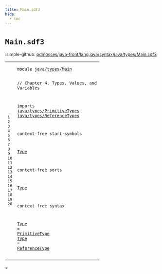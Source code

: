 ```yaml
---
title: Main.sdf3
hide:
  - toc
---
```


# `Main.sdf3`

:simple-github: [pdmosses/java-front/lang.java/syntax/java/types/Main.sdf3]

[pdmosses/java-front/lang.java/syntax/java/types/Main.sdf3]: https://github.com/pdmosses/java-front/blob/master/lang.java/syntax/java/types/Main.sdf3 "The source file on GitHub"

<div class="sdf3"><table class="highlighttable"><tbody><tr><td class="linenos"><div class="linenodiv"><pre><span></span>1
2
3
4
5
6
7
8
9
10
11
12
13
14
15
16
17
18
19
20
</pre></div></td>
<td class="code"><pre><code><span class="keyword">module</span> <a href="../../Main.sdf3/#java/types/Main_15_3" id="java/types/Main_1_8" title="Referenced at ../../Main.sdf3 line 15">java/types/Main</a>

<span class="layout">// Chapter 4. Types, Values, and Variables</span>

<span class="keyword">imports</span>
  <a href="../PrimitiveTypes.sdf3/#java/types/PrimitiveTypes_1_8" id="java/types/PrimitiveTypes_6_3" title="Defined at ../PrimitiveTypes.sdf3 line 1">java/types/PrimitiveTypes</a>
  <a href="../ReferenceTypes.sdf3/#java/types/ReferenceTypes_1_8" id="java/types/ReferenceTypes_7_3" title="Defined at ../ReferenceTypes.sdf3 line 1">java/types/ReferenceTypes</a>

<span class="keyword">context-free start-symbols</span>

  <a href="#Type_15_3" id="Type_11_3" title="Defined at line 15, 19, 20">Type</a>
  
<span class="keyword">context-free sorts</span>

  <a href="#Type_11_3" id="Type_15_3" title="Referenced at line 11">Type</a>
  
<span class="keyword">context-free syntax</span>

  <a href="#Type_11_3" id="Type_19_3" title="Referenced at line 11">Type</a> = <a href="../PrimitiveTypes.sdf3/#PrimitiveType_10_3" id="PrimitiveType_19_10" title="Defined at ../PrimitiveTypes.sdf3 line 10, 15, 16">PrimitiveType</a>
  <a href="#Type_11_3" id="Type_20_3" title="Referenced at line 11">Type</a> = <a href="../ReferenceTypes.sdf3/#ReferenceType_13_3" id="ReferenceType_20_10" title="Defined at ../ReferenceTypes.sdf3 line 13, 23, 24">ReferenceType</a>
</code></pre></td></tr></tbody></table></div>

<div id="modal">
  <div id="modal-content">
    <span id="modal-close">&times;</span>
    <h2 id="modal-h2"></h2>
    <p  id="modal-p"></p>
    <ul id="modal-ul"></ul>
  </div>
</div>
